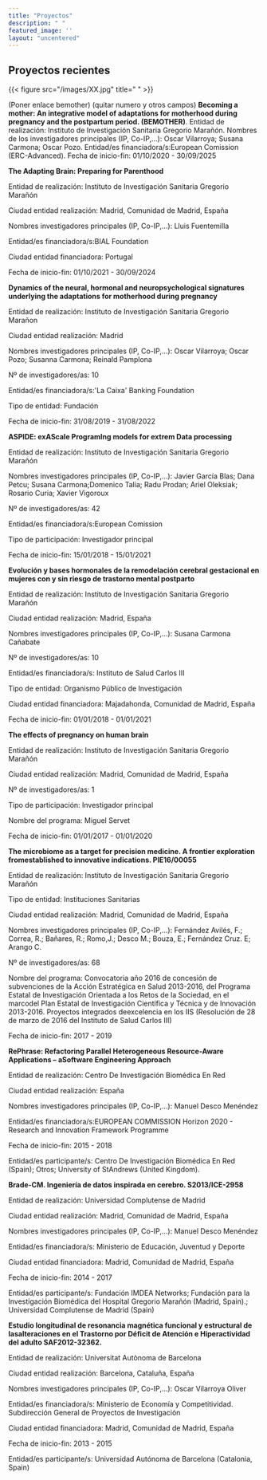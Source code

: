 ```yaml
---
title: "Proyectos"
description: " "
featured_image: ''
layout: "uncentered"
---
```

## Proyectos recientes

{{< figure src="/images/XX.jpg" title=" " >}}

(Poner enlace bemother)
(quitar numero y otros campos)
**Becoming a mother: An integrative model of adaptations for motherhood during pregnancy and the postpartum period. (BEMOTHER)**. Entidad de realización: Instituto de Investigación Sanitaria Gregorio Marañón. Nombres de los investigadores principales (IP, Co-IP,...): Oscar Vilarroya; Susana Carmona; Oscar Pozo. Entidad/es financiadora/s:European Comission (ERC-Advanced). Fecha de inicio-fin: 01/10/2020 -  30/09/2025 


**The Adapting Brain: Preparing for Parenthood**

Entidad de realización: Instituto de Investigación Sanitaria Gregorio Marañón

Ciudad entidad realización: Madrid,  Comunidad de Madrid,  España

Nombres investigadores principales (IP, Co-IP,...): Lluis Fuentemilla

Entidad/es financiadora/s:BIAL Foundation

Ciudad entidad financiadora: Portugal

Fecha de inicio-fin: 01/10/2021 -  30/09/2024


**Dynamics of the neural, hormonal and neuropsychological signatures underlying the adaptations for motherhood during pregnancy**

Entidad de realización: Instituto de Investigación Sanitaria Gregorio Marañon

Ciudad entidad realización: Madrid

Nombres investigadores principales (IP, Co-IP,...): Oscar Vilarroya; Oscar Pozo; Susanna Carmona; Reinald Pamplona

Nº de investigadores/as: 10

Entidad/es financiadora/s:'La Caixa' Banking Foundation

Tipo de entidad: Fundación

Fecha de inicio-fin: 31/08/2019 -  31/08/2022


**ASPIDE: exAScale ProgramIng models for extrem Data processing**

Entidad de realización: Instituto de Investigación Sanitaria Gregorio Marañón

Nombres investigadores principales (IP, Co-IP,...): Javier García Blas; Dana Petcu; Susana Carmona;Domenico Talia; Radu Prodan; Ariel Oleksiak; Rosario Curia; Xavier Vigoroux

Nº de investigadores/as: 42

Entidad/es financiadora/s:European Comission

Tipo de participación: Investigador principal

Fecha de inicio-fin: 15/01/2018 -  15/01/2021

**Evolución y bases hormonales de la remodelación cerebral gestacional en mujeres con y sin riesgo de trastorno mental postparto**

Entidad de realización: Instituto de Investigación Sanitaria Gregorio Marañón

Ciudad entidad realización: Madrid,  España

Nombres investigadores principales (IP, Co-IP,...): Susana Carmona Cañabate

Nº de investigadores/as: 10

Entidad/es financiadora/s: Instituto de Salud Carlos III

Tipo de entidad: Organismo Público de Investigación

Ciudad entidad financiadora: Majadahonda, Comunidad de Madrid, España

Fecha de inicio-fin: 01/01/2018 -  01/01/2021


**The effects of pregnancy on human brain**

Entidad de realización: Instituto de Investigación Sanitaria Gregorio Marañón

Ciudad entidad realización: Madrid,  Comunidad de Madrid,  España

Nº de investigadores/as: 1

Tipo de participación: Investigador principal

Nombre del programa: Miguel Servet

Fecha de inicio-fin: 01/01/2017 -  01/01/2020

**The microbiome as a target for precision medicine. A frontier exploration fromestablished to innovative indications. PIE16/00055**

Entidad de realización: Instituto de Investigación Sanitaria Gregorio Marañón

Tipo de entidad: Instituciones Sanitarias

Ciudad entidad realización: Madrid,  Comunidad de Madrid,  España

Nombres investigadores principales (IP, Co-IP,...): Fernández Avilés, F.; Correa, R.; Bañares, R.; Romo,J.; Desco M.; Bouza, E.; Fernández Cruz. E; Arango C.

Nº de investigadores/as: 68

Nombre del programa: Convocatoria año 2016 de concesión de subvenciones de la Acción Estratégica en Salud 2013-2016, del Programa Estatal de Investigación Orientada a los Retos de la Sociedad, en el marcodel Plan Estatal de Investigación Científica y Técnica y de Innovación 2013-2016. Proyectos integrados deexcelencia en los IIS (Resolución de 28 de marzo de 2016 del Instituto de Salud Carlos III)

Fecha de inicio-fin: 2017 - 2019

**RePhrase: Refactoring Parallel Heterogeneous Resource-Aware Applications – aSoftware Engineering Approach**

Entidad de realización: Centro De Investigación Biomédica En Red

Ciudad entidad realización: España

Nombres investigadores principales (IP, Co-IP,...): Manuel Desco Menéndez 

Entidad/es financiadora/s:EUROPEAN COMMISSION Horizon 2020 - Research and Innovation Framework Programme

Fecha de inicio-fin: 2015 - 2018

Entidad/es participante/s: Centro De Investigación Biomédica En Red (Spain); Otros; University of StAndrews (United Kingdom).

**Brade-CM. Ingeniería de datos inspirada en cerebro. S2013/ICE-2958**

Entidad de realización: Universidad Complutense de Madrid

Ciudad entidad realización: Madrid,  Comunidad de Madrid,  España

Nombres investigadores principales (IP, Co-IP,...): Manuel Desco Menéndez

Entidad/es financiadora/s: Ministerio de Educación, Juventud y Deporte

Ciudad entidad financiadora: Madrid, Comunidad de Madrid, España

Fecha de inicio-fin: 2014 - 2017

Entidad/es participante/s: Fundación IMDEA Networks; Fundación para la Investigación Biomédica del Hospital Gregorio Marañón (Madrid, Spain).; Universidad Complutense de Madrid (Spain)

**Estudio longitudinal de resonancia magnética funcional y estructural de lasalteraciones en el Trastorno por Déficit de Atención e Hiperactividad del adulto SAF2012-32362.**

Entidad de realización: Universitat Autònoma de Barcelona

Ciudad entidad realización: Barcelona,  Cataluña,  España

Nombres investigadores principales (IP, Co-IP,...): Oscar Vilarroya Oliver

Entidad/es financiadora/s: Ministerio de Economía y Competitividad. Subdirección General de Proyectos de Investigación

Ciudad entidad financiadora: Madrid, Comunidad de Madrid, España

Fecha de inicio-fin: 2013 - 2015

Entidad/es participante/s: Universidad Autónoma de Barcelona (Catalonia, Spain)
